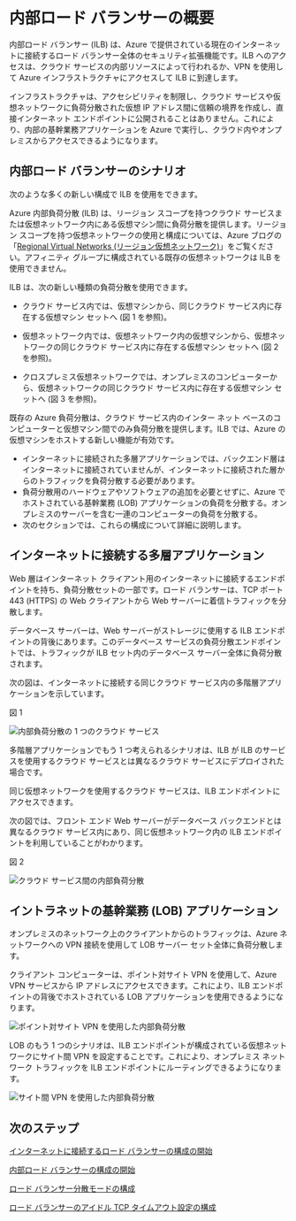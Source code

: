 
<properties 
   pageTitle="内部ロード バランサーの概要 | Microsoft Azure"
   description="内部ロード バランサーとその機能の概要。Azure でのロード バランサーの機能と内部エンドポイントを構成するための考えられるシナリオ"
   services="load-balancer"
   documentationCenter="na"
   authors="joaoma"
   manager="adinah"
   editor="tysonn" />
<tags 
   ms.service="load-balancer"
   ms.devlang="na"
   ms.topic="article"
   ms.tgt_pltfrm="na"
   ms.workload="infrastructure-services"
   ms.date="05/01/2015"
   ms.author="joaoma" />


# 内部ロード バランサーの概要

内部ロード バランサー (ILB) は、Azure で提供されている現在のインターネットに接続するロード バランサー全体のセキュリティ拡張機能です。ILB へのアクセスは、クラウド サービスの内部リソースによって行われるか、VPN を使用して Azure インフラストラクチャにアクセスして ILB に到達します。
			
インフラストラクチャは、アクセシビリティを制限し、クラウド サービスや仮想ネットワークに負荷分散された仮想 IP アドレス間に信頼の境界を作成し、直接インターネット エンドポイントに公開されることはありません。これにより、内部の基幹業務アプリケーションを Azure で実行し、クラウド内やオンプレミスからアクセスできるようになります。

## 内部ロード バランサーのシナリオ

次のような多くの新しい構成で ILB を使用をできます。

Azure 内部負荷分散 (ILB) は、リージョン スコープを持つクラウド サービスまたは仮想ネットワーク内にある仮想マシン間に負荷分散を提供します。リージョン スコープを持つ仮想ネットワークの使用と構成については、Azure ブログの「[Regional Virtual Networks (リージョン仮想ネットワーク)](http://azure.microsoft.com/blog/2014/05/14/regional-virtual-networks/)」をご覧ください。アフィニティ グループに構成されている既存の仮想ネットワークは ILB を使用できません。

ILB は、次の新しい種類の負荷分散を使用できます。

- クラウド サービス内では、仮想マシンから、同じクラウド サービス内に存在する仮想マシン セットへ (図 1 を参照)。

- 仮想ネットワーク内では、仮想ネットワーク内の仮想マシンから、仮想ネットワークの同じクラウド サービス内に存在する仮想マシン セットへ (図 2 を参照)。

- クロスプレミス仮想ネットワークでは、オンプレミスのコンピューターから、仮想ネットワークの同じクラウド サービス内に存在する仮想マシン セットへ (図 3 を参照)。

既存の Azure 負荷分散は、クラウド サービス内のインター ネット ベースのコンピューターと仮想マシン間でのみ負荷分散を提供します。ILB では、Azure の仮想マシンをホストする新しい機能が有効です。

- インターネットに接続された多層アプリケーションでは、バックエンド層はインターネットに接続されていませんが、インターネットに接続された層からのトラフィックを負荷分散する必要があります。
- 負荷分散用のハードウェアやソフトウェアの追加を必要とせずに、Azure でホストされている基幹業務 (LOB) アプリケーションの負荷を分散する。オンプレミスのサーバーを含む一連のコンピューターの負荷を分散する。 
- 次のセクションでは、これらの構成について詳細に説明します。

## インターネットに接続する多層アプリケーション


Web 層はインターネット クライアント用のインターネットに接続するエンドポイントを持ち、負荷分散セットの一部です。ロード バランサーは、TCP ポート 443 (HTTPS) の Web クライアントから Web サーバーに着信トラフィックを分散します。

データベース サーバーは、Web サーバーがストレージに使用する ILB エンドポイントの背後にあります。このデータベース サービスの負荷分散エンドポイントでは、トラフィックが ILB セット内のデータベース サーバー全体に負荷分散されます。

次の図は、インターネットに接続する同じクラウド サービス内の多階層アプリケーションを示しています。

図 1

![内部負荷分散の 1 つのクラウド サービス](./media/load-balancer-internal-overview/IC736321.png)

多階層アプリケーションでもう 1 つ考えられるシナリオは、ILB が ILB のサービスを使用するクラウド サービスとは異なるクラウド サービスにデプロイされた場合です。

同じ仮想ネットワークを使用するクラウド サービスは、ILB エンドポイントにアクセスできます。

次の図では、フロント エンド Web サーバーがデータベース バックエンドとは異なるクラウド サービス内にあり、同じ仮想ネットワーク内の ILB エンドポイントを利用していることがわかります。

図 2

![クラウド サービス間の内部負荷分散](./media/load-balancer-internal-overview/IC744147.png)

## イントラネットの基幹業務 (LOB) アプリケーション

オンプレミスのネットワーク上のクライアントからのトラフィックは、Azure ネットワークへの VPN 接続を使用して LOB サーバー セット全体に負荷分散します。

クライアント コンピューターは、ポイント対サイト VPN を使用して、Azure VPN サービスから IP アドレスにアクセスできます。これにより、ILB エンドポイントの背後でホストされている LOB アプリケーションを使用できるようになります。


![ポイント対サイト VPN を使用した内部負荷分散](./media/load-balancer-internal-overview/IC744148.png)

LOB のもう 1 つのシナリオは、ILB エンドポイントが構成されている仮想ネットワークにサイト間 VPN を設定することです。これにより、オンプレミス ネットワーク トラフィックを ILB エンドポイントにルーティングできるようになります。

![サイト間 VPN を使用した内部負荷分散](./media/load-balancer-internal-overview/IC744150.png)


## 次のステップ

[インターネットに接続するロード バランサーの構成の開始](load-balancer-internet-getstarted.md)

[内部ロード バランサーの構成の開始](load-balancer-internal-getstarted.md)

[ロード バランサー分散モードの構成](load-balancer-distribution-mode.md)

[ロード バランサーのアイドル TCP タイムアウト設定の構成](load-balancer-tcp-idle-timeout.md)

 

<!---HONumber=August15_HO6-->